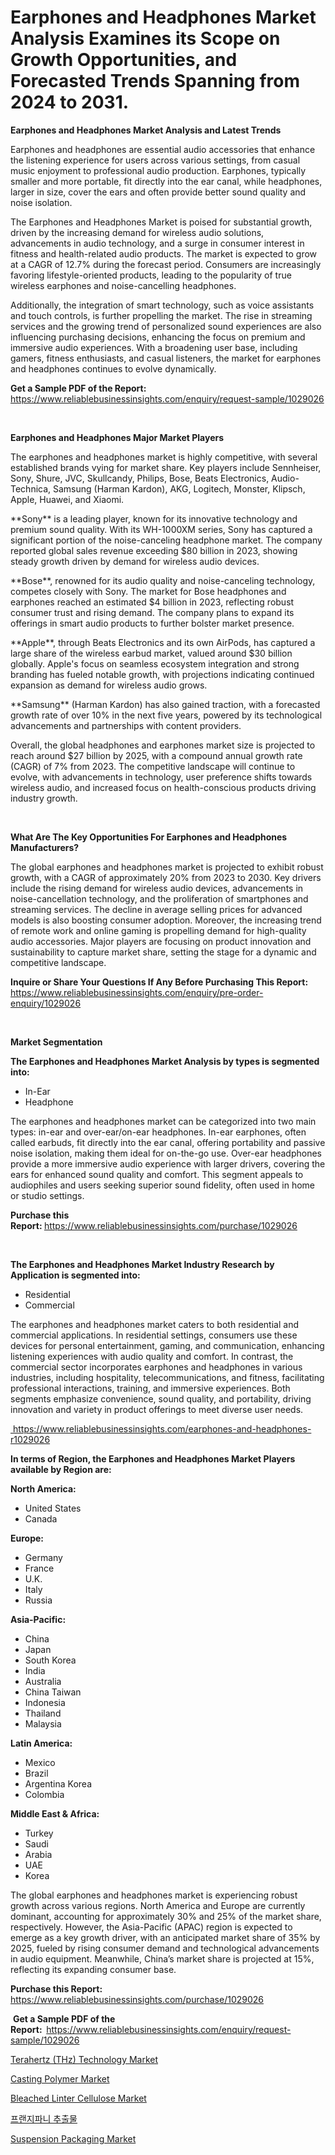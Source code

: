 <p><h1>Earphones and Headphones Market Analysis Examines its Scope on Growth Opportunities, and Forecasted Trends Spanning from 2024 to 2031.</h1></p><p><strong>Earphones and Headphones Market Analysis and Latest Trends</strong></p>
<p><p>Earphones and headphones are essential audio accessories that enhance the listening experience for users across various settings, from casual music enjoyment to professional audio production. Earphones, typically smaller and more portable, fit directly into the ear canal, while headphones, larger in size, cover the ears and often provide better sound quality and noise isolation.</p><p>The Earphones and Headphones Market is poised for substantial growth, driven by the increasing demand for wireless audio solutions, advancements in audio technology, and a surge in consumer interest in fitness and health-related audio products. The market is expected to grow at a CAGR of 12.7% during the forecast period. Consumers are increasingly favoring lifestyle-oriented products, leading to the popularity of true wireless earphones and noise-cancelling headphones.</p><p>Additionally, the integration of smart technology, such as voice assistants and touch controls, is further propelling the market. The rise in streaming services and the growing trend of personalized sound experiences are also influencing purchasing decisions, enhancing the focus on premium and immersive audio experiences. With a broadening user base, including gamers, fitness enthusiasts, and casual listeners, the market for earphones and headphones continues to evolve dynamically.</p></p>
<p><strong>Get a Sample PDF of the Report:&nbsp;</strong> <a href="https://www.reliablebusinessinsights.com/enquiry/request-sample/1029026">https://www.reliablebusinessinsights.com/enquiry/request-sample/1029026</a></p>
<p>&nbsp;</p>
<p><strong>Earphones and Headphones Major Market Players</strong></p>
<p><p>The earphones and headphones market is highly competitive, with several established brands vying for market share. Key players include Sennheiser, Sony, Shure, JVC, Skullcandy, Philips, Bose, Beats Electronics, Audio-Technica, Samsung (Harman Kardon), AKG, Logitech, Monster, Klipsch, Apple, Huawei, and Xiaomi. </p><p>**Sony** is a leading player, known for its innovative technology and premium sound quality. With its WH-1000XM series, Sony has captured a significant portion of the noise-canceling headphone market. The company reported global sales revenue exceeding $80 billion in 2023, showing steady growth driven by demand for wireless audio devices. </p><p>**Bose**, renowned for its audio quality and noise-canceling technology, competes closely with Sony. The market for Bose headphones and earphones reached an estimated $4 billion in 2023, reflecting robust consumer trust and rising demand. The company plans to expand its offerings in smart audio products to further bolster market presence.</p><p>**Apple**, through Beats Electronics and its own AirPods, has captured a large share of the wireless earbud market, valued around $30 billion globally. Apple's focus on seamless ecosystem integration and strong branding has fueled notable growth, with projections indicating continued expansion as demand for wireless audio grows.</p><p>**Samsung** (Harman Kardon) has also gained traction, with a forecasted growth rate of over 10% in the next five years, powered by its technological advancements and partnerships with content providers.</p><p>Overall, the global headphones and earphones market size is projected to reach around $27 billion by 2025, with a compound annual growth rate (CAGR) of 7% from 2023. The competitive landscape will continue to evolve, with advancements in technology, user preference shifts towards wireless audio, and increased focus on health-conscious products driving industry growth.</p></p>
<p>&nbsp;</p>
<p><strong>What Are The Key Opportunities For Earphones and Headphones Manufacturers?</strong></p>
<p><p>The global earphones and headphones market is projected to exhibit robust growth, with a CAGR of approximately 20% from 2023 to 2030. Key drivers include the rising demand for wireless audio devices, advancements in noise-cancellation technology, and the proliferation of smartphones and streaming services. The decline in average selling prices for advanced models is also boosting consumer adoption. Moreover, the increasing trend of remote work and online gaming is propelling demand for high-quality audio accessories. Major players are focusing on product innovation and sustainability to capture market share, setting the stage for a dynamic and competitive landscape.</p></p>
<p><strong>Inquire or Share Your Questions If Any Before Purchasing This Report:</strong> <a href="https://www.reliablebusinessinsights.com/enquiry/pre-order-enquiry/1029026">https://www.reliablebusinessinsights.com/enquiry/pre-order-enquiry/1029026</a></p>
<p>&nbsp;</p>
<p><strong>Market Segmentation</strong></p>
<p><strong>The Earphones and Headphones Market Analysis by types is segmented into:</strong></p>
<p><ul><li>In-Ear</li><li>Headphone</li></ul></p>
<p><p>The earphones and headphones market can be categorized into two main types: in-ear and over-ear/on-ear headphones. In-ear earphones, often called earbuds, fit directly into the ear canal, offering portability and passive noise isolation, making them ideal for on-the-go use. Over-ear headphones provide a more immersive audio experience with larger drivers, covering the ears for enhanced sound quality and comfort. This segment appeals to audiophiles and users seeking superior sound fidelity, often used in home or studio settings.</p></p>
<p><strong>Purchase this Report:&nbsp;</strong><a href="https://www.reliablebusinessinsights.com/purchase/1029026">https://www.reliablebusinessinsights.com/purchase/1029026</a></p>
<p>&nbsp;</p>
<p><strong>The Earphones and Headphones Market Industry Research by Application is segmented into:</strong></p>
<p><ul><li>Residential</li><li>Commercial</li></ul></p>
<p><p>The earphones and headphones market caters to both residential and commercial applications. In residential settings, consumers use these devices for personal entertainment, gaming, and communication, enhancing listening experiences with audio quality and comfort. In contrast, the commercial sector incorporates earphones and headphones in various industries, including hospitality, telecommunications, and fitness, facilitating professional interactions, training, and immersive experiences. Both segments emphasize convenience, sound quality, and portability, driving innovation and variety in product offerings to meet diverse user needs.</p></p>
<p><a href="https://www.reliablebusinessinsights.com/earphones-and-headphones-r1029026">&nbsp;https://www.reliablebusinessinsights.com/earphones-and-headphones-r1029026</a></p>
<p><strong>In terms of Region, the Earphones and Headphones Market Players available by Region are:</strong></p>
<p>
    <p> <strong> North America: </strong>
        <ul>
            <li>United States</li>
            <li>Canada</li>
        </ul>
        </p> 
    <p> <strong> Europe: </strong>
        <ul>
            <li>Germany</li>
            <li>France</li>
            <li>U.K.</li>
            <li>Italy</li>
            <li>Russia</li>
        </ul>
        </p> 
    <p> <strong> Asia-Pacific: </strong>
        <ul>
            <li>China</li>
            <li>Japan</li>
            <li>South Korea</li>
            <li>India</li>
            <li>Australia</li>
            <li>China Taiwan</li>
            <li>Indonesia</li>
            <li>Thailand</li>
            <li>Malaysia</li>
        </ul>
        </p> 
    <p> <strong> Latin America: </strong>
        <ul>
            <li>Mexico</li>
            <li>Brazil</li>
            <li>Argentina Korea</li>
            <li>Colombia</li>
        </ul>
        </p> 
    <p> <strong> Middle East & Africa: </strong>
        <ul>
            <li>Turkey</li>
            <li>Saudi</li>
            <li>Arabia</li>
            <li>UAE</li>
            <li>Korea</li>
        </ul>
    </p>
    </p>
<p><p>The global earphones and headphones market is experiencing robust growth across various regions. North America and Europe are currently dominant, accounting for approximately 30% and 25% of the market share, respectively. However, the Asia-Pacific (APAC) region is expected to emerge as a key growth driver, with an anticipated market share of 35% by 2025, fueled by rising consumer demand and technological advancements in audio equipment. Meanwhile, China’s market share is projected at 15%, reflecting its expanding consumer base.</p></p>
<p><strong>Purchase this Report: </strong><a href="https://www.reliablebusinessinsights.com/purchase/1029026">https://www.reliablebusinessinsights.com/purchase/1029026</a></p>
<p>&nbsp;<strong>Get a Sample PDF of the Report:&nbsp;&nbsp;</strong><a href="https://www.reliablebusinessinsights.com/enquiry/request-sample/1029026">https://www.reliablebusinessinsights.com/enquiry/request-sample/1029026</a></p>
<p><strong></strong></p>
<p><p><a href="https://github.com/aiko92han/Market-Research-Report-List-1/blob/main/terahertz-thz-technology-market.md">Terahertz (THz) Technology Market</a></p><p><a href="https://issuu.com/reportprime-2/docs/casting-polymer-market-size-2030.pp_a5188502ac13dc">Casting Polymer Market</a></p><p><a href="https://medium.com/@laurenperkins14/the-bleached-linter-cellulose-market-decisions-are-mostly-driven-by-resource-optimization-and-06e38dd472d2">Bleached Linter Cellulose Market</a></p><p><a href="https://medium.com/@anil.parihar/%EA%B8%80%EB%A1%9C%EB%B2%8C-%ED%94%84%EB%9E%80%EC%A7%80%ED%8C%8C%EB%8B%88-%EC%B6%94%EC%B6%9C%EB%AC%BC-%EC%82%B0%EC%97%85-%EB%B6%84%EC%84%9D-%EC%A0%90%EC%9C%A0%EC%9C%A8-%EC%84%B1%EC%9E%A5-%EB%8F%99%ED%96%A5-%EB%B0%8F-2024%EB%85%84%EB%B6%80%ED%84%B0-2031%EB%85%84%EA%B9%8C%EC%A7%80%EC%9D%98-%EC%98%88%EC%B8%A1-101232d319d1">프랜지파니 추출물</a></p><p><a href="https://www.linkedin.com/pulse/suspension-packaging-market-emerging-trends-future-prospects-kdhpf?trackingId=VTCf%2FCTzSO2NEstqmofV1w%3D%3D">Suspension Packaging Market</a></p></p>
